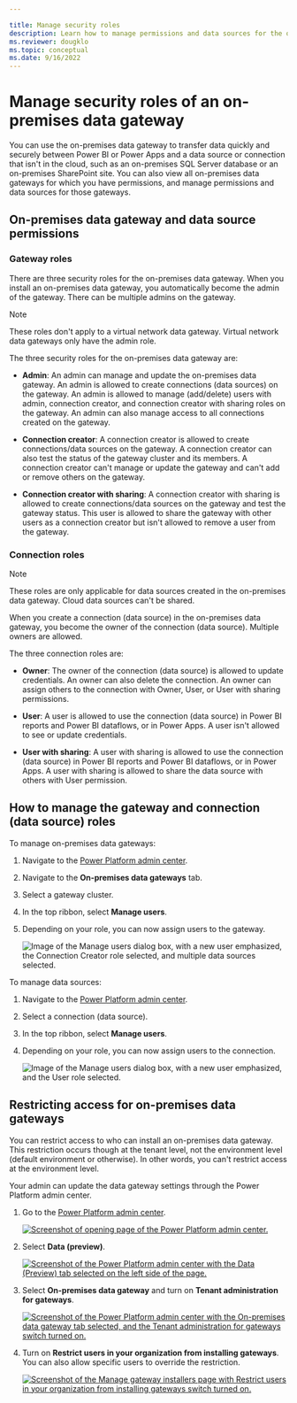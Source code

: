 ```yaml
---

title: Manage security roles 
description: Learn how to manage permissions and data sources for the on-premises data gateway.
ms.reviewer: dougklo
ms.topic: conceptual
ms.date: 9/16/2022
---
```


# Manage security roles of an on-premises data gateway

You can use the on-premises data gateway to transfer data quickly and securely between Power BI or Power Apps and a data source or connection that isn't in the cloud, such as an on-premises SQL Server database or an on-premises SharePoint site. You can also view all on-premises data gateways for which you have permissions, and manage permissions and data sources for those gateways.

## On-premises data gateway and data source permissions

### Gateway roles

There are three security roles for the on-premises data gateway. When you install an on-premises data gateway, you automatically become the admin of the gateway. There can be multiple admins on the gateway.

>[!Note]
>These roles don't apply to a virtual network data gateway. Virtual network data gateways only have the admin role.

The three security roles for the on-premises data gateway are:

* **Admin**: An admin can manage and update the on-premises data gateway. An admin is allowed to create connections (data sources) on the gateway. An admin is allowed to manage (add/delete) users with admin, connection creator, and connection creator with sharing roles on the gateway. An admin can also manage access to all connections created on the gateway.

* **Connection creator**: A connection creator is allowed to create connections/data sources on the gateway. A connection creator can also test the status of the gateway cluster and its members. A connection creator can't manage or update the gateway and can't add or remove others on the gateway.

* **Connection creator with sharing**: A connection creator with sharing is allowed to create connections/data sources on the gateway and test the gateway status. This user is allowed to share the gateway with other users as a connection creator but isn't allowed to remove a user from the gateway.

### Connection roles

>[!Note]
> These roles are only applicable for data sources created in the on-premises data gateway. Cloud data sources can't be shared.

When you create a connection (data source) in the on-premises data gateway, you become the owner of the connection (data source). Multiple owners are allowed.

The three connection roles are:

* **Owner**: The owner of the connection (data source) is allowed to update credentials. An owner can also delete the connection. An owner can assign others to the connection with Owner, User, or User with sharing permissions.  

* **User**: A user is allowed to use the connection (data source) in Power BI reports and Power BI dataflows, or in Power Apps. A user isn't allowed to see or update credentials.

* **User with sharing**: A user with sharing is allowed to use the connection (data source) in Power BI reports and Power BI dataflows, or in Power Apps. A user with sharing is allowed to share the data source with others with User permission.

## How to manage the gateway and connection (data source) roles

To manage on-premises data gateways:

1. Navigate to the [Power Platform admin center](https://admin.powerplatform.microsoft.com/ext/DataGateways).

2. Navigate to the **On-premises data gateways** tab.

3. Select a gateway cluster.

4. In the top ribbon, select **Manage users**.

5. Depending on your role, you can now assign users to the gateway.

   ![Image of the Manage users dialog box, with a new user emphasized, the Connection Creator role selected, and multiple data sources selected.](media/manage-security-roles/manage-gateways.png)

To manage data sources:

1. Navigate to the [Power Platform admin center](https://admin.powerplatform.microsoft.com/ext/DataGateways).

2. Select a connection (data source).

3. In the top ribbon, select **Manage users**.

4. Depending on your role, you can now assign users to the connection.

   ![Image of the Manage users dialog box, with a new user emphasized, and the User role selected.](media/manage-security-roles/manage-data-sources.png)

## Restricting access for on-premises data gateways

You can restrict access to who can install an on-premises data gateway. This restriction occurs though at the tenant level, not the environment level (default environment or otherwise). In other words, you can't restrict access at the environment level.

Your admin can update the data gateway settings through the Power Platform admin center.

1. Go to the [Power Platform admin center](https://aka.ms/ppac).

   [![Screenshot of opening page of the Power Platform admin center.](media/manage-security-roles/admin-center-home.png)](media/manage-security-roles/admin-center-home.png#lightbox)

2. Select **Data (preview)**.

   [![Screenshot of the Power Platform admin center with the Data (Preview) tab selected on the left side of the page.](media/manage-security-roles/admin-data-preview.png)](media/manage-security-roles/admin-data-preview.png#lightbox)

3. Select **On-premises data gateway** and turn on **Tenant administration for gateways**.

   [![Screenshot of the Power Platform admin center with the On-premises data gateway tab selected, and the Tenant administration for gateways switch turned on.](media/manage-security-roles/tenant-admin-gateway.png)](media/manage-security-roles/tenant-admin-gateway.png#lightbox)

4. Turn on **Restrict users in your organization from installing gateways**. You can also allow specific users to override the restriction.

   [![Screenshot of the Manage gateway installers page with Restrict users in your organization from installing gateways switch turned on.](media/manage-security-roles/restrict-users.png)](media/manage-security-roles/restrict-users.png#lightbox)
